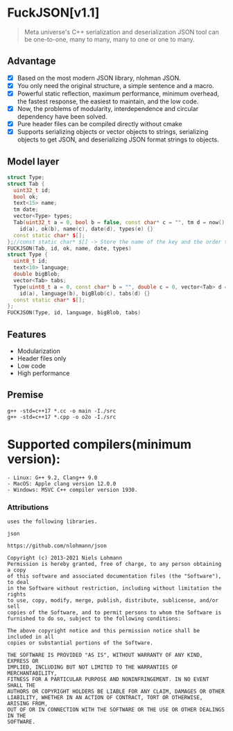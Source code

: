 ﻿# FuckJSON[v1.1]
> Meta universe's C++ serialization and deserialization JSON tool can be one-to-one, many to many, many to one or one to many.

## Advantage
- [x] Based on the most modern JSON library, nlohman JSON.
- [x] You only need the original structure, a simple sentence and a macro.
- [x] Powerful static reflection, maximum performance, minimum overhead, the fastest response, the easiest to maintain, and the low code.
- [x] Now, the problems of modularity, interdependence and circular dependency have been solved.
- [x] Pure header files can be compiled directly without cmake
- [x] Supports serializing objects or vector objects to strings, serializing objects to get JSON, and deserializing JSON format strings to objects.

## Model layer
```c++
struct Type;
struct Tab {
  uint32_t id;
  bool ok;
  text<15> name;
  tm date;
  vector<Type> types;
  Tab(uint32_t a = 0, bool b = false, const char* c = "", tm d = now(), vector<Type> e = {}) :
	id(a), ok(b), name(c), date(d), types(e) {}
  const static char* $[];
};//const static char* $[] -> Store the name of the key and the order tuple corresponding
FUCKJSON(Tab, id, ok, name, date, types)
struct Type {
  uint8_t id;
  text<10> language;
  double bigBlob;
  vector<Tab> tabs;
  Type(uint8_t a = 0, const char* b = "", double c = 0, vector<Tab> d = {}) :
	id(a), language(b), bigBlob(c), tabs(d) {}
  const static char* $[];
};
FUCKJSON(Type, id, language, bigBlob, tabs)
```

## Features
- Modularization
- Header files only
- Low code
- High performance

## Premise
```shell
g++ -std=c++17 *.cc -o main -I./src
g++ -std=c++17 *.cpp -o o2o -I./src
```
# Supported compilers(minimum version):
    - Linux: G++ 9.2, Clang++ 9.0
    - MacOS: Apple clang version 12.0.0 
    - Windows: MSVC C++ compiler version 1930.

### Attributions
    uses the following libraries.

	json 

    https://github.com/nlohmann/json

    Copyright (c) 2013-2021 Niels Lohmann
    Permission is hereby granted, free of charge, to any person obtaining a copy
    of this software and associated documentation files (the "Software"), to deal
    in the Software without restriction, including without limitation the rights
    to use, copy, modify, merge, publish, distribute, sublicense, and/or sell
    copies of the Software, and to permit persons to whom the Software is
    furnished to do so, subject to the following conditions:

    The above copyright notice and this permission notice shall be included in all
    copies or substantial portions of the Software.

    THE SOFTWARE IS PROVIDED "AS IS", WITHOUT WARRANTY OF ANY KIND, EXPRESS OR
    IMPLIED, INCLUDING BUT NOT LIMITED TO THE WARRANTIES OF MERCHANTABILITY,
    FITNESS FOR A PARTICULAR PURPOSE AND NONINFRINGEMENT. IN NO EVENT SHALL THE
    AUTHORS OR COPYRIGHT HOLDERS BE LIABLE FOR ANY CLAIM, DAMAGES OR OTHER
    LIABILITY, WHETHER IN AN ACTION OF CONTRACT, TORT OR OTHERWISE, ARISING FROM,
    OUT OF OR IN CONNECTION WITH THE SOFTWARE OR THE USE OR OTHER DEALINGS IN THE
    SOFTWARE.
